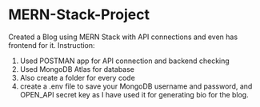 # MERN-Stack-Project
Created a Blog using MERN Stack with API connections and even has frontend for it.
Instruction:
1. Used POSTMAN app for API connection and backend checking
2. Used MongoDB Atlas for database
3. Also create a folder for every code
4. create a .env file to save your MongoDB username and password, and OPEN_API secret key as I have used it for generating bio for the blog.
